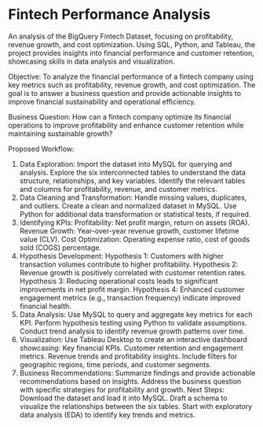 # Fintech Performance Analysis
An analysis of the BigQuery Fintech Dataset, focusing on profitability, revenue growth, and cost optimization. Using SQL, Python, and Tableau, the project provides insights into financial performance and customer retention, showcasing skills in data analysis and visualization.

Objective:
To analyze the financial performance of a fintech company using key metrics such as profitability, revenue growth, and cost optimization. The goal is to answer a business question and provide actionable insights to improve financial sustainability and operational efficiency.

Business Question:
How can a fintech company optimize its financial operations to improve profitability and enhance customer retention while maintaining sustainable growth?

Proposed Workflow:
1. Data Exploration:
Import the dataset into MySQL for querying and analysis.
Explore the six interconnected tables to understand the data structure, relationships, and key variables.
Identify the relevant tables and columns for profitability, revenue, and customer metrics.
2. Data Cleaning and Transformation:
Handle missing values, duplicates, and outliers.
Create a clean and normalized dataset in MySQL.
Use Python for additional data transformation or statistical tests, if required.
3. Identifying KPIs:
Profitability: Net profit margin, return on assets (ROA).
Revenue Growth: Year-over-year revenue growth, customer lifetime value (CLV).
Cost Optimization: Operating expense ratio, cost of goods sold (COGS) percentage.
4. Hypothesis Development:
Hypothesis 1: Customers with higher transaction volumes contribute to higher profitability.
Hypothesis 2: Revenue growth is positively correlated with customer retention rates.
Hypothesis 3: Reducing operational costs leads to significant improvements in net profit margin.
Hypothesis 4: Enhanced customer engagement metrics (e.g., transaction frequency) indicate improved financial health.
5. Data Analysis:
Use MySQL to query and aggregate key metrics for each KPI.
Perform hypothesis testing using Python to validate assumptions.
Conduct trend analysis to identify revenue growth patterns over time.
6. Visualization:
Use Tableau Desktop to create an interactive dashboard showcasing:
Key financial KPIs.
Customer retention and engagement metrics.
Revenue trends and profitability insights.
Include filters for geographic regions, time periods, and customer segments.
7. Business Recommendations:
Summarize findings and provide actionable recommendations based on insights.
Address the business question with specific strategies for profitability and growth.
Next Steps:
Download the dataset and load it into MySQL.
Draft a schema to visualize the relationships between the six tables.
Start with exploratory data analysis (EDA) to identify key trends and metrics.
